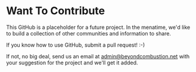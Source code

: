 # Want To Contribute

This GitHub is a placeholder for a future project. In the menatime, we'd like to build a collection of other communities and information to share.

If you know how to use GitHub, submit a pull request! :-)

If not, no big deal, send us an email at admin@beyondcombustion.net with your suggestion for the project and we'll get it added.
